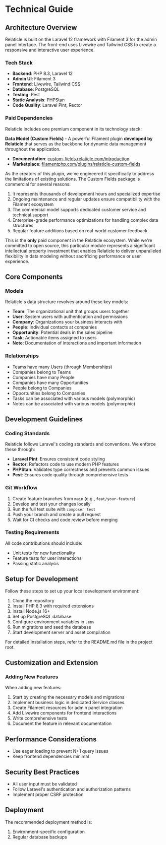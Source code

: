 # Technical Guide

## Architecture Overview

Relaticle is built on the Laravel 12 framework with Filament 3 for the admin panel interface. The front-end uses Livewire and Tailwind CSS to create a responsive and interactive user experience.

### Tech Stack

- **Backend**: PHP 8.3, Laravel 12
- **Admin UI**: Filament 3
- **Frontend**: Livewire, Tailwind CSS
- **Database**: PostgreSQL
- **Testing**: Pest
- **Static Analysis**: PHPStan
- **Code Quality**: Laravel Pint, Rector

### Paid Dependencies

Relaticle includes one premium component in its technology stack:

**Data Model (Custom Fields)** - A powerful Filament plugin **developed by Relaticle** that serves as the backbone for dynamic data management throughout the application.

- **Documentation**: [custom-fields.relaticle.com/introduction](https://custom-fields.relaticle.com/introduction)
- **Marketplace**: [filamentphp.com/plugins/relaticle-custom-fields](https://filamentphp.com/plugins/relaticle-custom-fields)

As the creators of this plugin, we've engineered it specifically to address the limitations of existing solutions. The Custom Fields package is commercial for several reasons:

1. It represents thousands of development hours and specialized expertise
2. Ongoing maintenance and regular updates ensure compatibility with the Filament ecosystem
3. The commercial model supports dedicated customer service and technical support
4. Enterprise-grade performance optimizations for handling complex data structures
5. Regular feature additions based on real-world customer feedback

This is the **only** paid component in the Relaticle ecosystem. While we're committed to open source, this particular module represents a significant intellectual property investment that enables Relaticle to deliver unparalleled flexibility in data modeling without sacrificing performance or user experience.

## Core Components

### Models

Relaticle's data structure revolves around these key models:

- **Team**: The organizational unit that groups users together
- **User**: System users with authentication and permissions
- **Company**: Organizations your business interacts with
- **People**: Individual contacts at companies
- **Opportunity**: Potential deals in the sales pipeline
- **Task**: Actionable items assigned to users
- **Note**: Documentation of interactions and important information

### Relationships

- Teams have many Users (through Memberships)
- Companies belong to Teams
- Companies have many People
- Companies have many Opportunities
- People belong to Companies
- Opportunities belong to Companies
- Tasks can be associated with various models (polymorphic)
- Notes can be associated with various models (polymorphic)

## Development Guidelines

### Coding Standards

Relaticle follows Laravel's coding standards and conventions. We enforce these through:

- **Laravel Pint**: Ensures consistent code styling
- **Rector**: Refactors code to use modern PHP features
- **PHPStan**: Validates type correctness and prevents common issues
- **Pest**: Ensures code quality through comprehensive tests

### Git Workflow

1. Create feature branches from `main` (e.g., `feat/your-feature`)
2. Develop and test your changes locally
3. Run the full test suite with `composer test`
4. Push your branch and create a pull request
5. Wait for CI checks and code review before merging

### Testing Requirements

All code contributions should include:

- Unit tests for new functionality
- Feature tests for user interactions
- Passing static analysis

## Setup for Development

Follow these steps to set up your local development environment:

1. Clone the repository
2. Install PHP 8.3 with required extensions
3. Install Node.js 16+
4. Set up PostgreSQL database
5. Configure environment variables in `.env`
6. Run migrations and seed the database
7. Start development server and asset compilation

For detailed installation steps, refer to the README.md file in the project root.

## Customization and Extension

### Adding New Features

When adding new features:

1. Start by creating the necessary models and migrations
2. Implement business logic in dedicated Service classes
3. Create Filament resources for admin panel integration
4. Add Livewire components for frontend interactions
5. Write comprehensive tests
6. Document the feature in relevant documentation

## Performance Considerations

- Use eager loading to prevent N+1 query issues
- Keep frontend dependencies minimal

## Security Best Practices

- All user input must be validated
- Follow Laravel's authentication and authorization patterns
- Implement proper CSRF protection

## Deployment

The recommended deployment method is:

1. Environment-specific configuration
2. Regular database backups 
